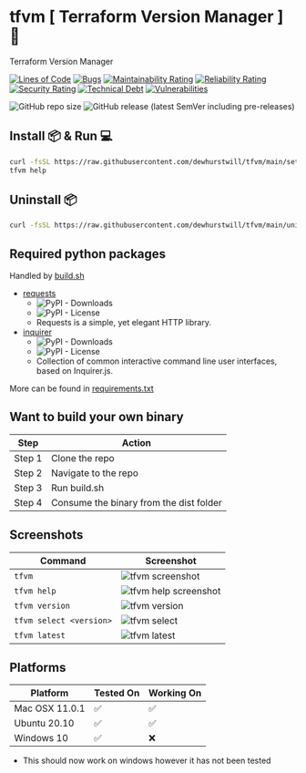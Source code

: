 # tfvm [ Terraform Version Manager ] 🔧

Terraform Version Manager

[![Lines of Code](https://sonarcloud.io/api/project_badges/measure?project=dewhurstwill_tfvm&metric=ncloc)](https://sonarcloud.io/dashboard?id=dewhurstwill_tfvm)
[![Bugs](https://sonarcloud.io/api/project_badges/measure?project=dewhurstwill_tfvm&metric=bugs)](https://sonarcloud.io/dashboard?id=dewhurstwill_tfvm)
[![Maintainability Rating](https://sonarcloud.io/api/project_badges/measure?project=dewhurstwill_tfvm&metric=sqale_rating)](https://sonarcloud.io/dashboard?id=dewhurstwill_tfvm)
[![Reliability Rating](https://sonarcloud.io/api/project_badges/measure?project=dewhurstwill_tfvm&metric=reliability_rating)](https://sonarcloud.io/dashboard?id=dewhurstwill_tfvm)
[![Security Rating](https://sonarcloud.io/api/project_badges/measure?project=dewhurstwill_tfvm&metric=security_rating)](https://sonarcloud.io/dashboard?id=dewhurstwill_tfvm)
[![Technical Debt](https://sonarcloud.io/api/project_badges/measure?project=dewhurstwill_tfvm&metric=sqale_index)](https://sonarcloud.io/dashboard?id=dewhurstwill_tfvm)
[![Vulnerabilities](https://sonarcloud.io/api/project_badges/measure?project=dewhurstwill_tfvm&metric=vulnerabilities)](https://sonarcloud.io/dashboard?id=dewhurstwill_tfvm)

![GitHub repo size](https://img.shields.io/github/repo-size/dewhurstwill/tfvm?style=flat-square)
![GitHub release (latest SemVer including pre-releases)](https://img.shields.io/github/v/release/dewhurstwill/tfvm?include_prereleases&sort=semver&style=flat-square)


## Install 📦 & Run 💻

```bash
curl -fsSL https://raw.githubusercontent.com/dewhurstwill/tfvm/main/setup.sh | bash
tfvm help
```


## Uninstall 📦

```bash 
curl -fsSL https://raw.githubusercontent.com/dewhurstwill/tfvm/main/uninstall.sh | bash
```

## Required python packages

Handled by [build.sh](https://github.com/dewhurstwill/tfvm/blob/main/build.sh)


* [requests](https://pypi.org/project/requests/) 
  * ![PyPI - Downloads](https://img.shields.io/pypi/dm/requests?style=flat-square)
  * ![PyPI - License](https://img.shields.io/pypi/l/requests?style=flat-square)
  * Requests is a simple, yet elegant HTTP library.
* [inquirer](https://pypi.org/project/inquirer/)
  * ![PyPI - Downloads](https://img.shields.io/pypi/dm/inquirer?style=flat-square)
  * ![PyPI - License](https://img.shields.io/pypi/l/inquirer?style=flat-square)
  * Collection of common interactive command line user interfaces, based on Inquirer.js.
  

More can be found in [requirements.txt](https://github.com/dewhurstwill/tfvm/blob/main/requirements.txt)


## Want to build your own binary

| Step | Action |
|-|-|
| Step 1 | Clone the repo |
| Step 2 | Navigate to the repo |
| Step 3 | Run build.sh |
| Step 4 | Consume the binary from the dist folder |
  
  
## Screenshots
  
| Command | Screenshot |
|-|-|
| ```tfvm ``` | ![tfvm screenshot](https://imgur.com/BZUVEGW.png "tfvm") |
| ```tfvm help``` | ![tfvm help screenshot](https://imgur.com/4brR0oe.png "tfvm help") |
| ```tfvm version``` | ![tfvm version](https://imgur.com/fqee855.png "tfvm version") |
| ```tfvm select <version>``` | ![tfvm select](https://imgur.com/QZo7OdW.png "tfvm select") |
| ```tfvm latest``` | ![tfvm latest](https://imgur.com/rKvTjhI.png "tfvm latest") |

## Platforms

| Platform | Tested On | Working On |
|-|-|-|
| Mac OSX 11.0.1 | ✅ | ✅ |
| Ubuntu 20.10 | ✅ | ✅ |
| Windows 10 | ✅ | ❌ |

* This should now work on windows however it has not been tested
